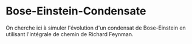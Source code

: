 # Bose-Einstein-Condensate
On cherche ici à simuler l'évolution d'un condensat de Bose-Einstein en utilisant l'intégrale de chemin de Richard Feynman.

